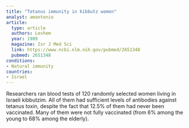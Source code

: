 ```yaml
---
title: "Tetanus immunity in kibbutz women"
analyst: amantonio
article:
  type: article
  authors: Leshem
  year: 1989
  magazine: Isr J Med Sci
  link: https://www.ncbi.nlm.nih.gov/pubmed/2651348
  pubmed: 2651348
conditions:
- Natural immunity
countries:
- Israel
---
```


Researchers ran blood tests of 120 randomly selected women living in Israeli kibbutzim. All of them had sufficient levels of antibodies against tetanus toxin, despite the fact that 12.5% of them had never been vaccinated.
Many of them were not fully vaccinated (from 6% among the young to 68% among the elderly).
